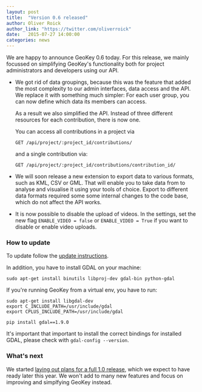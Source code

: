 ```yaml
---
layout: post
title:  "Version 0.6 released"
author: Oliver Roick
author_link: "https://twitter.com/oliverroick"
date:   2015-07-27 14:00:00
categories: news
---
```


We are happy to announce GeoKey 0.6 today. For this release, we mainly focussed on simplifying GeoKey's functionality both for project administrators and developers using our API.

- We got rid of data groupings, because this was the feature that added the most complexity to our admin interfaces, data access and the API. We replace it with something much simpler: For each user group, you can now define which data its members can access.

    As a result we also simplified the API. Instead of three different resources for each contribution, there is now one.

    You can access all contributions in a project via

    ```
    GET /api/project/:project_id/contributions/
    ```

    and a single contribution via:

    ```
    GET /api/project/:project_id/contributions/contribution_id/
    ```

- We will soon release a new extension to export data to various formats, such as KML, CSV or GML. That will enable you to take data from to analyse and visualise it using your tools of choice. Export to different data formats required some some internal changes to the code base, which do not affect the API works.

- It is now possible to disable the upload of videos. In the settings, set the new flag `ENABLE_VIDEO = false` or `ENABLE_VIDEO = True` if you want to disable or enable video uploads.

### How to update

To update follow the [update instructions](/help/how-to-update.html).

In addition, you have to install GDAL on your machine:

```
sudo apt-get install binutils libproj-dev gdal-bin python-gdal
```

If you're running GeoKey from a virtual env, you have to run:

```
sudo apt-get install libgdal-dev
export C_INCLUDE_PATH=/usr/include/gdal
export CPLUS_INCLUDE_PATH=/usr/include/gdal

pip install gdal==1.9.0
```

It's important that important to install the correct bindings for installed GDAL, please check with `gdal-config --version`.

### What's next

We started [laying out plans for a full 1.0 release](https://github.com/ExCiteS/geokey/issues/267), which we expect to have ready later this year. We won't add to many new features and focus on improving and simplfying GeoKey instead.
